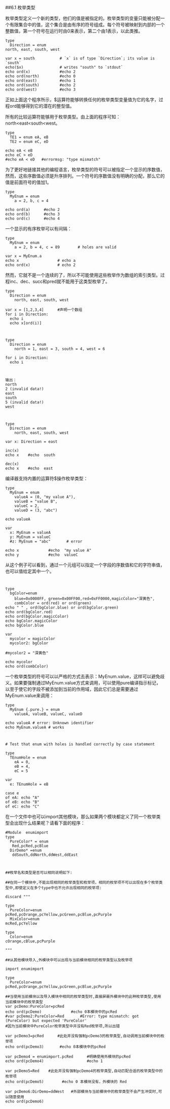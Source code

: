##6.1 枚举类型

枚举类型定义一个新的类型，他们的值是被指定的。枚举类型的变量只能被分配一个有限集合中的值，这个集合是由有序的符号组成。每个符号被映射到内部的一个整数值，第一个符号在运行时由0来表示，第二个由1表示，以此类推。

    type
      Direction = enum
    north, east, south, west
    
    var x = south           # `x` is of type `Direction`; its value is `south`
    echo($x)                # writes "south" to `stdout`
    echo ord(x)             #echo 2
    echo ord(north)         #echo 0
    echo ord(east)          #echo 1
    echo ord(south)         #echo 2
    echo ord(west)          #echo 3

正如上面这个程序所示，$运算符能够转换任何的枚举类型变量值为它的名字，过程ord能够得到它的潜在的整型值。

所有的比较运算符能够用于枚举类型。由上面的程序可知：north<east<south<west。

    type
      TE1 = enum eA, eB
      TE2 = enum eC, eD
    
    echo eA < eB
    echo eC > eD
    #echo eA < eD   #errormsg: "type mismatch"


为了更好地链接其他的编程语言，枚举类型的符号可以被指定一个显示的序数值，然而，这些序数值必须是升序排列。一个符号的序数值没有明确的分配，那么它的值是前面符号的值加1。
    
    type
      MyEnum = enum
        a = 2, b, c = 4
    
    echo ord(a)      #echo 2
    echo ord(b)      #echo 3
    echo ord(c)      #echo 4



一个显示的有序枚举可以有间隔：
    
    type
      MyEnum = enum
        a = 2, b = 4, c = 89        # holes are valid
    
    var x = MyEnum.a
    echo x                 # echo a
    echo ord(x)            # echo 2

然而，它就不是一个连续的了，所以不可能使用这些枚举作为数组的索引类型。过程inc、dec、succ和pred就不能用于这类型枚举了。

    type
      Direction = enum
        north, east, south, west
    
    var x = [1,2,3,4]      #声明一个数组
    for i in Direction:
      echo i
      echo x[ord(i)]

#

    type
      Direction = enum
        north = 1, east = 3, south = 4, west = 6
    
    for i in Direction:
      echo i
#
    输出：
    north
    2 (invalid data!)
    east
    south
    5 (invalid data!)
    west


#
    type
      Direction = enum
        north, east, south, west
    
    var x: Direction = east
    
    inc(x)
    echo x    #echo  south
    
    dec(x)
    echo x    #echo  east




编译器支持内置的运算符$操作枚举类型：

    type
      MyEnum = enum
        valueA = (0, "my value A"),
        valueB = "value B",
        valueC = 2,
        valueD = (3, "abc")
    
    echo valueA
    
    var 
      x: MyEnum = valueA
      y: MyEnum = valueC
      #z: MyEnum = "abc"       # error
      
    echo x             #echo  "my value A"
    echo y             #echo  valueC

从这个例子可以看到，通过一个元组可以指定一个字段的序数值和它的字符串值，也可以值给定其中一个。
#

    type
      bgColor=enum
        blue=0x0000FF, green=0x00FF00,red=0xFF0000,magicColor="深黄色",
        combColor = ord(red) or ord(green)
    echo " " , ord(bgColor.blue) or ord(bgColor.green)
    echo ord(bgColor.red)
    echo ord(bgColor.magicColor)
    echo bgColor.magicColor
    echo bgColor.blue
    
    var 
      mycolor = magicColor
      mycolor2: bgColor
    
    #mycolor2 = "深黄色"
    
    echo mycolor
    echo ord(combColor)




一个枚举类型的符号可以以严格的方式去表示：MyEnum.value，这样可以避免歧义。如果要强制通过MyEnum.value方式来调用，可以使用pure编译指示标记，以至于使它的字段不被添加到当前的作用域，因此它们总是需要通过MyEnum.value来调用：

    type
      MyEnum {.pure.} = enum
        valueA, valueB, valueC, valueD
    
    echo valueA # error: Unknown identifier
    echo MyEnum.valueA # works


#

    # Test that enum with holes is handled correctly by case statement
    
    type
      TEnumHole = enum
        eA = 0,
        eB = 4,
        eC = 5
    
    var
      e: TEnumHole = eB
    
    case e
    of eA: echo "A"
    of eB: echo "B"
    of eC: echo "C"



在一个文件中也可以import其他模块，那么如果两个模块都定义了同一个枚举类型会出现什么结果呢？请看下面的程序：

    #Module  enumimport
    type
      PureColor* = enum
       Red,pcRed,pcBlue
      DirDemo* =enum
       ddSouth,ddNorth,ddWest,ddEast

#
    
    ##枚举名和类型是否可以相同说明如下:
    
    ##在同一个模块中,不能出现相同的枚举类型和枚举项，相同的枚举项不可以出现在多个枚举类型中,即使定义在多个type中也不允许出现相同的枚举项:
    
    discard """
    
    type
      PureColor=enum
    pcRed,pcOrange,pcYellow,pcGreen,pcBlue,pcPurple
      MixColor=enum
    mcRed,pcYellow
    
    type
      Color=enum
    cOrange,cBlue,pcPurple
    
    """
    
    ##从其他模块导入,外模块中可以出现与当前模块相同的枚举类型以及枚举项
    
    import enumimport
    
    type
      PureColor=enum
    pcRed,pcOrange,pcYellow,pcGreen,pcBlue,pcPurple
    
    ##当使用当前模块以及导入模块中相同的枚举类型时,直接屏蔽外模块中的此种枚举类型,使用当前模块中的枚举类型
    var pcDemo:PureColor=pcRed
    echo ord(pcDemo)             #echo 0本模块中的pcRed
    #var pcDemo2:PureColor=Red       #Error: type mismatch: got (PureColor) but expected 'PureColor'
    #因为当前模块中PureColor枚举类型中并没有Red枚举项,所以出错
    
    var pcDemo3=pcRed      #此处并没有强制pcDemo3的枚举类型,自动调用当前模块中的枚举项
    echo ord(pcDemo3)       #echo 0本模块中的pcRed
    
    var pcDemo4 = enumimport.pcRed      #明确使用外模块的pcRed
    echo ord(pcDemo4)                   #echo 1
    
    var pcDemo5=Red    #此处并没有强制pcDemo4的枚举类型,自动匹配合适的枚举类型中的枚举项
    echo ord(pcDemo5)        #echo 0 本模块没有，外模块的 Red
    
    var pcDemo6:DirDemo=ddWest   #外部模块与当前模块中的枚举类型不会产生冲突时,可以随意使用
    echo ord(pcDemo6)